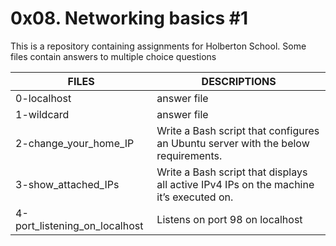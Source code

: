# 0x08. Networking basics #1

This is a repository containing assignments for Holberton School.
Some files contain answers to multiple choice questions

|FILES| DESCRIPTIONS|
|---|---|
|0-localhost|  answer file|
|1-wildcard|  answer file|
|2-change_your_home_IP|  Write a Bash script that configures an Ubuntu server with the below requirements.|
|3-show_attached_IPs|  Write a Bash script that displays all active IPv4 IPs on the machine it’s executed on.|
|4-port_listening_on_localhost| Listens on port 98 on localhost|


